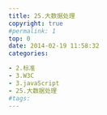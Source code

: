 ```yaml
---
title: 25.大数据处理
copyright: true
#permalink: 1
top: 0
date: 2014-02-19 11:58:32
categories:

- 2.标准
- 3.W3C
- 3.javaScript
- 25.大数据处理
#tags:
---
```

